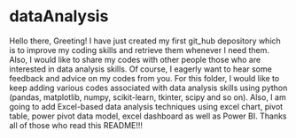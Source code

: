 # dataAnalysis

Hello there,
Greeting!
I have just created my first git_hub depository which is to improve my coding skills and retrieve them whenever I need them. Also, I would like to share my codes with other people those who are interested in data analysis skills. Of course, I eagerly want to hear some feedback and advice on my codes from you. For this folder, I would like to keep adding various codes associated with data analysis skills using python (pandas, matplotlib, numpy, scikit-learn, tkinter, scipy and so on).  Also, I am going to add Excel-based data analysis techniques using excel chart, pivot table, power pivot data model, excel dashboard as well as Power BI.  Thanks all of those who read this README!!!
